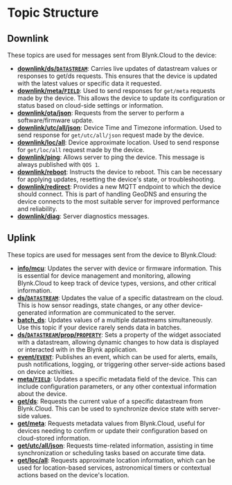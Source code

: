 # Topic Structure

## Downlink

These topics are used for messages sent from Blynk.Cloud to the device:

* [**downlink/ds/`DATASTREAM`**](datastreams.md): Carries live updates of datastream values or responses to get/ds requests. This ensures that the device is updated with the latest values or specific data it requested.
* [**downlink/meta/`FIELD`**](metadata.md): Used to send responses for `get/meta` requests made by the device. This allows the device to update its configuration or status based on cloud-side settings or information.
* [**downlink/ota/json**](ota.md): Requests from the server to perform a software/firmware update.
* [**downlink/utc/all/json**](timezone-location.md): Device Time and Timezone information. Used to send response for `get/utc/all/json` request made by the device.
* [**downlink/loc/all**](timezone-location.md): Device approximate location. Used to send response for `get/loc/all` request made by the device.
* [**downlink/ping**](miscelaneous.md): Allows server to ping the device. This message is always published with `QOS 1`.
* [**downlink/reboot**](miscelaneous.md): Instructs the device to reboot. This can be necessary for applying updates, resetting the device's state, or troubleshooting.
* [**downlink/redirect**](authentication.md#server-redirect): Provides a new MQTT endpoint to which the device should connect. This is part of handling GeoDNS and ensuring the device connects to the most suitable server for improved performance and reliability.
* [**downlink/diag**](miscelaneous.md): Server diagnostics messages.

## Uplink

These topics are used for messages sent from the device to Blynk.Cloud:

* [**info/mcu**](authentication.md#firmware-and-device-info): Updates the server with device or firmware information. This is essential for device management and monitoring, allowing Blynk.Cloud to keep track of device types, versions, and other critical information.
* [**ds/`DATASTREAM`**](datastreams.md): Updates the value of a specific datastream on the cloud. This is how sensor readings, state changes, or any other device-generated information are communicated to the server.
* [**batch\_ds**](datastreams.md#send-batched-data-to-blynk): Updates values of a multiple datastreams simultaneously. Use this topic if your device rarely sends data in batches.
* [**ds/`DATASTREAM`/prop/`PROPERTY`**](widget-properties.md): Sets a property of the widget associated with a datastream, allowing dynamic changes to how data is displayed or interacted with in the Blynk application.
* [**event/`EVENT`**](events.md): Publishes an event, which can be used for alerts, emails, push notifications, logging, or triggering other server-side actions based on device activities.
* [**meta/`FIELD`**](metadata.md): Updates a specific metadata field of the device. This can include configuration parameters, or any other contextual information about the device.
* [**get/ds**](datastreams.md): Requests the current value of a specific datastream from Blynk.Cloud. This can be used to synchronize device state with server-side values.
* [**get/meta**](metadata.md): Requests metadata values from Blynk.Cloud, useful for devices needing to confirm or update their configuration based on cloud-stored information.
* [**get/utc/all/json**](timezone-location.md): Requests time-related information, assisting in time synchronization or scheduling tasks based on accurate time data.
* [**get/loc/all**](timezone-location.md): Requests approximate location information, which can be used for location-based services, astronomical timers or contextual actions based on the device's location.
